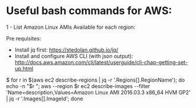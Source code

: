 # Useful bash commands for AWS:

1 - List Amazon Linux AMIs Available for each region:

Pre requisites: 
- Install jq first: https://stedolan.github.io/jq/
- Install and configure AWS CLI (with json output): http://docs.aws.amazon.com/cli/latest/userguide/cli-chap-getting-set-up.html

$ for r in $(aws ec2 describe-regions | jq -r '.Regions[].RegionName'); do echo -n "$r "; aws --region $r ec2 describe-images --filter 'Name=description,Values=Amazon Linux AMI 2016.03.3 x86_64 HVM GP2' | jq -r '.Images[].ImageId'; done
